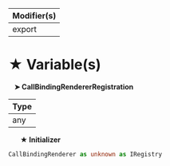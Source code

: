 | Modifier(s)                            |
|----------------------------------------|
| export |

# &#9733; Variable(s)

&nbsp;&nbsp; **&#10148; CallBindingRendererRegistration**

| Type                        |
|-----------------------------|
| any |

&nbsp;&nbsp;&nbsp;&nbsp;&nbsp; **&#9733; Initializer**

```ts
CallBindingRenderer as unknown as IRegistry
```